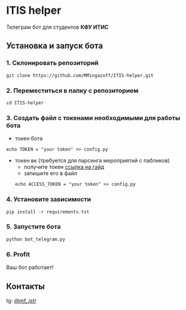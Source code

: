 # ITIS helper
Телеграм бот для студентов **КФУ ИТИС**

## Установка и запуск бота
### 1. Склонировать репозиторий
```shell
git clone https://github.com/MMingazoff/ITIS-helper.git
```
### 2. Переместиться в папку с репозиторием
```shell
cd ITIS-helper
```
### 3. Создать файл с токенами необходимыми для работы бота
  - токен бота
  ```shell
  echo TOKEN = "your token" >> config.py
  ```
  - токен вк (требуется для парсинга мероприятий с пабликов)
    - получите токен [ссылка на гайд](https://dev.vk.com/api/getting-started#%D0%A0%D0%B5%D0%B3%D0%B8%D1%81%D1%82%D1%80%D0%B0%D1%86%D0%B8%D1%8F%20%D0%BF%D1%80%D0%B8%D0%BB%D0%BE%D0%B6%D0%B5%D0%BD%D0%B8%D1%8F)
    - запишите его в файл
    ```shell
    echo ACCESS_TOKEN = "your token" >> config.py
    ```
### 4. Установите зависимости
```shell
pip install -r requirements.txt
```
### 5. Запустите бота
```shell
python bot_telegram.py
```
### 6. Profit
Ваш бот работает!

## Контакты
tg: [_@mf_jstr_](https://t.me/mf_jstr)
